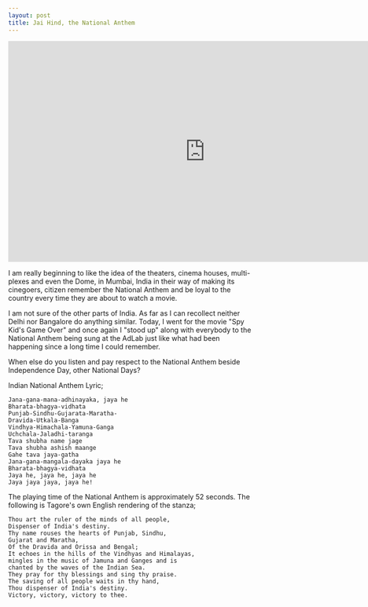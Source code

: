```yaml
---
layout: post
title: Jai Hind, the National Anthem
---
```


<iframe width="800" height="450" src="http://www.youtube.com/embed/Bh26zOjIh9I" frameborder="0" allowfullscreen></iframe>

I am really beginning to like the idea of the theaters, cinema houses, multi-plexes and even the Dome, in Mumbai, India in their way of making its cinegoers, citizen remember the National Anthem and be loyal to the country every time they are about to watch a movie.

I am not sure of the other parts of India. As far as I can recollect neither Delhi nor Bangalore do anything similar. Today, I went for the movie "Spy Kid's Game Over" and once again I "stood up" along with everybody to the National Anthem being sung at the AdLab just like what had been happening since a long time I could remember.

When else do you listen and pay respect to the National Anthem beside Independence Day, other National Days?

Indian National Anthem Lyric;

```
Jana-gana-mana-adhinayaka, jaya he
Bharata-bhagya-vidhata
Punjab-Sindhu-Gujarata-Maratha-
Dravida-Utkala-Banga
Vindhya-Himachala-Yamuna-Ganga
Uchchala-Jaladhi-taranga
Tava shubha name jage
Tava shubha ashish maange
Gahe tava jaya-gatha
Jana-gana-mangala-dayaka jaya he
Bharata-bhagya-vidhata
Jaya he, jaya he, jaya he
Jaya jaya jaya, jaya he!
```

The playing time of the National Anthem is approximately 52 seconds. The following is Tagore's own English rendering of the stanza;

```
Thou art the ruler of the minds of all people,
Dispenser of India's destiny.
Thy name rouses the hearts of Punjab, Sindhu,
Gujarat and Maratha,
Of the Dravida and Orissa and Bengal;
It echoes in the hills of the Vindhyas and Himalayas,
mingles in the music of Jamuna and Ganges and is
chanted by the waves of the Indian Sea.
They pray for thy blessings and sing thy praise.
The saving of all people waits in thy hand,
Thou dispenser of India's destiny.
Victory, victory, victory to thee.
```